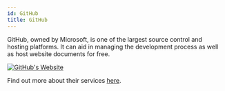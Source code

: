 ```yaml
---
id: GitHub
title: GitHub
---
```


GitHub, owned by Microsoft, is one of the largest source control and hosting platforms. It can aid in managing the development process as well as host website documents for free.

[<img alt="GitHub's Website" src="/img/GitHub.png" />](https://github.com/)

Find out more about their services [here](https://github.com/).
